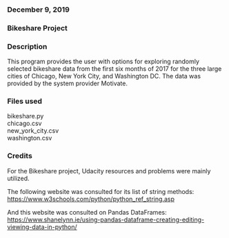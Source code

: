### December 9, 2019

### Bikeshare Project

### Description
This program provides the user with options for exploring randomly selected bikeshare data from the first six months of 2017 for the three large cities of Chicago, New York City, and Washington DC.  The data was provided by the system provider Motivate.

### Files used
bikeshare.py  
chicago.csv  
new_york_city.csv  
washington.csv  


### Credits
For the Bikeshare project, Udacity resources and problems were mainly utilized.

The following website was consulted for its list of string methods:
https://www.w3schools.com/python/python_ref_string.asp

And this website was consulted on Pandas DataFrames:
https://www.shanelynn.ie/using-pandas-dataframe-creating-editing-viewing-data-in-python/
